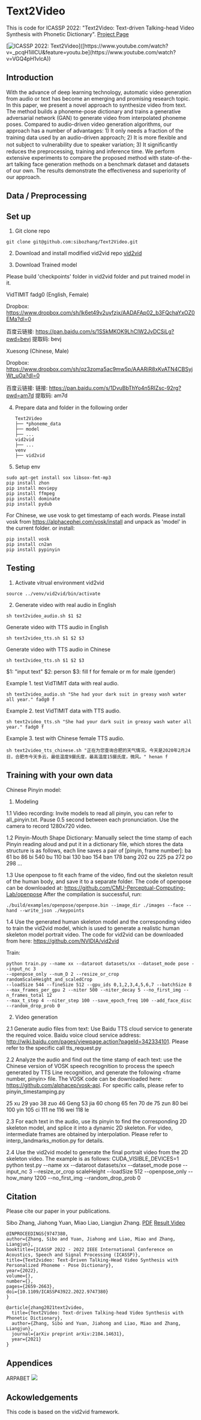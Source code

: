# Text2Video
This is code for ICASSP 2022: "Text2Video: Text-driven Talking-head Video Synthesis with Phonetic Dictionary".
[Project Page](https://sites.google.com/view/sibozhang/text2video) 

[![ICASSP 2022: Text2Video]([https://res.cloudinary.com/marcomontalbano/image/upload/v1598335918/video_to_markdown/images/youtube--_pcqH1illCU-c05b58ac6eb4c4700831b2b3070cd403.jpg](https://i9.ytimg.com/vi/VGQ4pH1vlcA/mq1.jpg?sqp=CLCO75kG&rs=AOn4CLCQXN9KBqqHL-Vb5zJt6dPldOQsiw))]([https://www.youtube.com/watch?v=_pcqH1illCU&feature=youtu.be](https://www.youtube.com/watch?v=VGQ4pH1vlcA))

## Introduction
With the advance of deep learning technology, automatic video generation from audio or text has become an emerging and promising research topic. In this paper, we present a novel approach to synthesize video from text. The method builds a phoneme-pose dictionary and trains a generative adversarial network (GAN) to generate video from interpolated phoneme poses. Compared to audio-driven video generation algorithms, our approach has a number of advantages: 1) It only needs a fraction of the training data used by an audio-driven approach; 2) It is more ﬂexible and not subject to vulnerability due to speaker variation; 3) It signiﬁcantly reduces the preprocessing, training and inference time. We perform extensive experiments to compare the proposed method with state-of-the-art talking face generation methods on a benchmark dataset and datasets of our own. The results demonstrate the effectiveness and superiority of our approach.

## Data / Preprocessing

## Set up
1. Git clone repo
```
git clone git@github.com:sibozhang/Text2Video.git
```

2. Download and install modified vid2vid repo [vid2vid](https://github.com/sibozhang/vid2vid) 

3. Download Trained model

Please build 'checkpoints' folder in vid2vid folder and put trained model in it.

VidTIMIT fadg0 (English, Female) 

Dropbox: https://www.dropbox.com/sh/lk6et49v2uyfzjx/AADAFAp02_b3FQchaYxOZ0EMa?dl=0

百度云链接: https://pan.baidu.com/s/1SSkMKOK9LhClW2JvDCSiLg?pwd=bevj 提取码: bevj

Xuesong (Chinese, Male) 

Dropbox: https://www.dropbox.com/sh/qz3zoma5ac9mw5p/AAARiR8xKvATN4CBSyjWt_uOa?dl=0

百度云链接: 链接: https://pan.baidu.com/s/1DvuBbThYo4n5RIZsc-92rg?pwd=am7d 提取码: am7d

4. Prepare data and folder in the following order

    ```
    Text2Video
    ├── *phoneme_data
    ├── model
    ├── ...
    vid2vid
    ├── ...
    venv
    ├── vid2vid
    ```
5. Setup env 
```
sudo apt-get install sox libsox-fmt-mp3
pip install zhon
pip install moviepy
pip install ffmpeg
pip install dominate
pip install pydub
```

For Chinese, we use vosk to get timestamp of each words.
Please install vosk from https://alphacephei.com/vosk/install and unpack as 'model' in the current folder.
or install:

```
pip install vosk
pip install cn2an
pip install pypinyin
```

## Testing
1. Activate vitrual environment vid2vid
```
source ../venv/vid2vid/bin/activate
```
2. Generate video with real audio in English
```
sh text2video_audio.sh $1 $2
```

Generate video with TTS audio in English
```
sh text2video_tts.sh $1 $2 $3
```

Generate video with TTS audio in Chinese
```
sh text2video_tts.sh $1 $2 $3
```

$1: "input text"
$2: person
$3: fill f for female or m for male (gender)

Example 1. test VidTIMIT data with real audio.
```
sh text2video_audio.sh "She had your dark suit in greasy wash water all year." fadg0 f
```
    
Example 2. test VidTIMIT data with TTS audio.
```
sh text2video_tts.sh "She had your dark suit in greasy wash water all year." fadg0 f
```

Example 3. test with Chinese female TTS audio.
```
sh text2video_tts_chinese.sh "正在为您查询合肥的天气情况。今天是2020年2月24日，合肥市今天多云，最低温度9摄氏度，最高温度15摄氏度，微风。" henan f
```
    
## Training with your own data

Chinese Pinyin model:

1. Modeling

1.1 Video recording: Invite models to read all pinyin, you can refer to all_pinyin.txt. Pause 0.5 second between each pronunciation. Use the camera to record 1280x720 video.

1.2 Pinyin-Mouth Shape Dictionary: Manually select the time stamp of each Pinyin reading aloud and put it in a dictionary file, which stores the data structure is as follows, each line saves a pair of [pinyin, frame number]:
ba 61
bo 86
bi 540
bu 110
bai 130
bao 154
ban 178
bang 202
ou 225
pa 272
po 298
...

1.3 Use openpose to fit each frame of the video, find out the skeleton result of the human body, and save it to a separate folder. The code of openpose can be downloaded at:
https://github.com/CMU-Perceptual-Computing-Lab/openpose 
After the compilation is successful, run:
```
./build/examples/openpose/openpose.bin --image_dir ./images --face --hand --write_json ./keypoints
```

1.4 Use the generated human skeleton model and the corresponding video to train the vid2vid model, which is used to generate a realistic human skeleton model portrait video. The code for vid2vid can be downloaded from here: https://github.com/NVIDIA/vid2vid

Train:
```
python train.py --name xx --dataroot datasets/xx --dataset_mode pose --input_nc 3
--openpose_only --num_D 2 --resize_or_crop randomScaleHeight_and_scaledCrop
--loadSize 544 --fineSize 512 --gpu_ids 0,1,2,3,4,5,6,7 --batchSize 8
--max_frames_per_gpu 2 --niter 500 --niter_decay 5 --no_first_img --n_frames_total 12
--max_t_step 4 --niter_step 100 --save_epoch_freq 100 --add_face_disc
--random_drop_prob 0
```

2. Video generation

2.1 Generate audio files from text: Use Baidu TTS cloud service to generate the required voice. Baidu voice cloud service address:
http://wiki.baidu.com/pages/viewpage.action?pageId=342334101. Please refer to the specific call
tts_request.py

2.2 Analyze the audio and find out the time stamp of each text: use the Chinese version of VOSK speech recognition to process the speech generated by TTS Line recognition, and generate the following <frame number, pinyin> file. The VOSK code can be downloaded here: https://github.com/alphacep/vosk-api. For specific calls, please refer to pinyin_timestamping.py

25 xu
29 yao
38 zuo
46 Geng
53 jia
60 chong
65 fen
70 de
75 zun
80 bei
100 yin
105 ci
111 ne
116 wei
118 le

2.3 For each text in the audio, use its pinyin to find the corresponding 2D skeleton model, and splice it into a dynamic 2D skeleton. For video, intermediate frames are obtained by interpolation. Please refer to interp_landmarks_motion.py for details.

2.4 Use the vid2vid model to generate the final portrait video from the 2D skeleton video. The example is as follows:
CUDA_VISIBLE_DEVICES=1 python test.py --name xx --dataroot datasets/xx
--dataset_mode pose --input_nc 3 --resize_or_crop scaleHeight --loadSize 512
--openpose_only --how_many 1200 --no_first_img --random_drop_prob 0

## Citation
Please cite our paper in your publications.

Sibo Zhang, Jiahong Yuan, Miao Liao, Liangjun Zhang. [PDF](https://arxiv.org/pdf/2104.14631.pdf) [Result Video](https://youtu.be/TQJCyQ4ISEg)
```
@INPROCEEDINGS{9747380,  
author={Zhang, Sibo and Yuan, Jiahong and Liao, Miao and Zhang, Liangjun},  
booktitle={ICASSP 2022 - 2022 IEEE International Conference on Acoustics, Speech and Signal Processing (ICASSP)},   
title={Text2video: Text-Driven Talking-Head Video Synthesis with Personalized Phoneme - Pose Dictionary},   
year={2022},  
volume={},  
number={},  
pages={2659-2663},  
doi={10.1109/ICASSP43922.2022.9747380}
}
```
```
@article{zhang2021text2video,
  title={Text2Video: Text-driven Talking-head Video Synthesis with Phonetic Dictionary},
  author={Zhang, Sibo and Yuan, Jiahong and Liao, Miao and Zhang, Liangjun},
  journal={arXiv preprint arXiv:2104.14631},
  year={2021}
}
```

## Appendices
ARPABET
![](./ARPABET.png)

## Ackowledgements
This code is based on the vid2vid framework.

